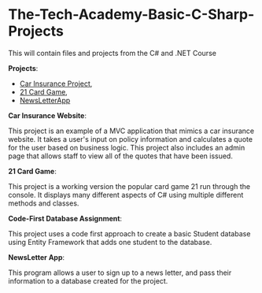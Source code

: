 # The-Tech-Academy-Basic-C-Sharp-Projects

This will contain files and projects from the C# and .NET Course


**Projects**:
- [Car Insurance Project](https://github.com/Jamesmb7/The-Tech-Academy-Basic-C-Sharp-Projects/tree/main/Basic_C%23_Programs/CarInsurance),
- [21 Card Game](https://github.com/Jamesmb7/The-Tech-Academy-Basic-C-Sharp-Projects/tree/main/Basic_C%23_Programs/TwentyOneProject),
- [NewsLetterApp](https://github.com/Jamesmb7/The-Tech-Academy-Basic-C-Sharp-Projects/tree/main/Basic_C%23_Programs/NewsLetterAppMVC)

**Car Insurance Website**: 

This project is an example of a MVC application that mimics a car insurance website. It takes a user's input on policy information and calculates a quote for the user based on business logic. This project also includes an admin page that allows staff to view all of the quotes that have been issued.

**21 Card Game**: 

This project is a working version the popular card game 21 run through the console. It displays many different aspects of C# using multiple different methods and classes. 

**Code-First Database Assignment**:

This project uses a code first approach to create a basic Student database using Entity Framework that adds one student to the database. 

**NewsLetter App**:

This program allows a user to sign up to a news letter, and pass their information to a database created for the project. 

